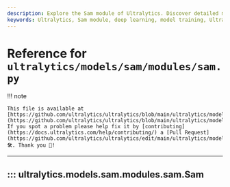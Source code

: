 ```yaml
---
description: Explore the Sam module of Ultralytics. Discover detailed methods, classes, and information for efficient deep-learning model training!.
keywords: Ultralytics, Sam module, deep learning, model training, Ultralytics documentation
---
```


# Reference for `ultralytics/models/sam/modules/sam.py`

!!! note

    This file is available at [https://github.com/ultralytics/ultralytics/blob/main/ultralytics/models/sam/modules/sam.py](https://github.com/ultralytics/ultralytics/blob/main/ultralytics/models/sam/modules/sam.py). If you spot a problem please help fix it by [contributing](https://docs.ultralytics.com/help/contributing/) a [Pull Request](https://github.com/ultralytics/ultralytics/edit/main/ultralytics/models/sam/modules/sam.py) 🛠️. Thank you 🙏!

---
## ::: ultralytics.models.sam.modules.sam.Sam
<br><br>
